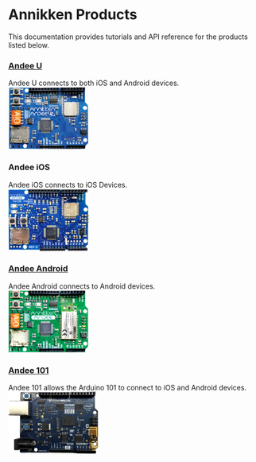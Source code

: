 # Annikken Products

This documentation provides tutorials and API reference for the products listed below.

### [Andee U](https://annikken.com/andee-u)
Andee U connects to both iOS and Android devices.<br>
![](/assets/getting-started/gb-andee-u.png)

### Andee iOS
Andee iOS connects to iOS Devices.<br>
![](/assets/getting-started/gb-andee-ios.png)

### [Andee Android](https://annikken.com/andee-android)
Andee Android connects to Android devices.<br>
![](/assets/getting-started/gb-andee-android.png)

### [Andee 101](https://annikken.com/andee-101)
Andee 101 allows the Arduino 101 to connect to iOS and Android devices.<br>
![](/assets/getting-started/gb-andee-101.png)